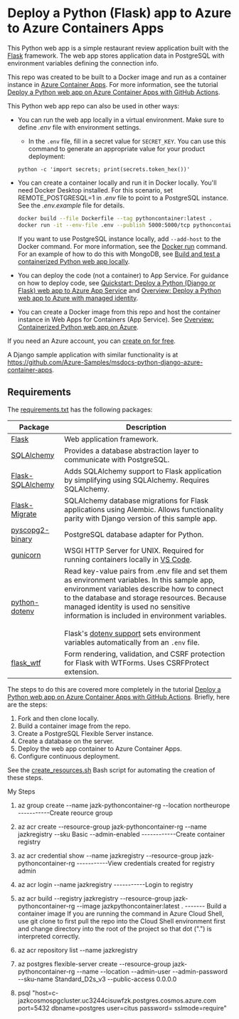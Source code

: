 # Deploy a Python (Flask) app to Azure to Azure Containers Apps

This Python web app is a simple restaurant review application built with the [Flask](https://flask.palletsprojects.com/en/2.2.x/) framework. The web app stores application data in PostgreSQL with environment variables defining the connection info.

This repo was created to be built to a Docker image and run as a container instance in [Azure Container Apps](https://azure.microsoft.com/services/container-apps/). For more information, see the tutorial [Deploy a Python web app on Azure Container Apps with GitHub Actions](https://learn.microsoft.com/azure/developer/python/tutorial-deploy-python-web-app-azure-container-apps-01).

This Python web app repo can also be used in other ways:

* You can run the web app locally in a virtual environment. Make sure to define *.env* file with environment settings.

    * In the `.env` file, fill in a secret value for `SECRET_KEY`. You can use this command to generate an appropriate value for your product deployment:

    ```shell
    python -c 'import secrets; print(secrets.token_hex())'
    ```


* You can create a container locally and run it in Docker locally. You'll need Docker Desktop installed. For this scenario, set REMOTE_POSTGRESQL=1 in *.env* file to point to a PostgreSQL instance. See the *.env.example* file for details.

  ```bash
  docker build --file Dockerfile --tag pythoncontainer:latest .
  docker run -it --env-file .env --publish 5000:5000/tcp pythoncontainer:latest
  ```

  If you want to use PostgreSQL instance locally, add `--add-host` to the Docker command. For more information, see the [Docker run](https://docs.docker.com/engine/reference/commandline/run/) command. For an example of how to do this with MongoDB, see [Build and test a containerized Python web app locally](https://docs.microsoft.com/azure/developer/python/tutorial-containerize-deploy-python-web-app-azure-02).

* You can deploy the code (not a container) to App Service. For guidance on how to deploy code, see [Quickstart: Deploy a Python (Django or Flask) web app to Azure App Service](https://docs.microsoft.com/azure/app-service/quickstart-python) and [Overview: Deploy a Python web app to Azure with managed identity](https://docs.microsoft.com/azure/developer/python/tutorial-python-managed-identity-01).

* You can create a Docker image from this repo and host the container instance in Web Apps for Containers (App Service). See [Overview: Containerized Python web app on Azure](https://docs.microsoft.com/azure/developer/python/tutorial-containerize-deploy-python-web-app-azure-01).

If you need an Azure account, you can [create on for free](https://azure.microsoft.com/free/).

A Django sample application with similar functionality is at https://github.com/Azure-Samples/msdocs-python-django-azure-container-apps.

## Requirements

The [requirements.txt](./requirements.txt) has the following packages:

| Package | Description |
| ------- | ----------- |
| [Flask](https://pypi.org/project/Flask/) | Web application framework. |
| [SQLAlchemy](https://pypi.org/project/SQLAlchemy/) | Provides a database abstraction layer to communicate with PostgreSQL. |
| [Flask-SQLAlchemy](https://pypi.org/project/Flask-SQLAlchemy/) | Adds SQLAlchemy support to Flask application by simplifying using SQLAlchemy. Requires SQLAlchemy. |
| [Flask-Migrate](https://pypi.org/project/Flask-Migrate/) | SQLAlchemy database migrations for Flask applications using Alembic. Allows functionality parity with Django version of this sample app.|
| [pyscopg2-binary](https://pypi.org/project/psycopg2/) | PostgreSQL database adapter for Python. |
| [gunicorn](https://pypi.org/project/gunicorn/) | WSGI HTTP Server for UNIX. Required for running containers locally in [VS Code](https://code.visualstudio.com/docs/containers/quickstart-python#_gunicorn-modifications-for-djangoflask-apps).  |
| [python-dotenv](https://pypi.org/project/python-dotenv/) | Read key-value pairs from .env file and set them as environment variables. In this sample app, environment variables describe how to connect to the database and storage resources. Because managed identity is used no sensitive information is included in environment variables. <br><br> Flask's [dotenv support](https://flask.palletsprojects.com/en/2.1.x/cli/#environment-variables-from-dotenv) sets environment variables automatically from an `.env` file. |
| [flask_wtf](https://pypi.org/project/Flask-WTF/) | Form rendering, validation, and CSRF protection for Flask with WTForms. Uses CSRFProtect extension. |

The steps to do this are covered more completely in the tutorial [Deploy a Python web app on Azure Container Apps with GitHub Actions](https://learn.microsoft.com/azure/developer/python/tutorial-deploy-python-web-app-azure-container-apps-01). Briefly, here are the steps:

1. Fork and then clone locally.
1. Build a container image from the repo.
1. Create a PostgreSQL Flexible Server instance.
1. Create a database on the server.
1. Deploy the web app container to Azure Container Apps.
1. Configure continuous deployment.

See the [create_resources.sh](./create_resources.sh) Bash script for automating the creation of these steps.

My Steps
1. az group create --name jazk-pythoncontainer-rg --location northeurope               					-----------Create reource group
1. az acr create --resource-group jazk-pythoncontainer-rg --name jazkregistry --sku Basic --admin-enabled            ------------Create container registry
1. az acr credential show --name jazkregistry --resource-group jazk-pythoncontainer-rg                               -----------View credentials created for registry admin
1. az acr login --name jazkregistry										-----------Login to registry
1. az acr build --registry jazkregistry --resource-group jazk-pythoncontainer-rg --image jazkpythoncontainer:latest .  ------- Build a container image
   If you are running the command in Azure Cloud Shell, use git clone to first pull the repo into the Cloud Shell environment first and change directory into the root of the project so that dot (".") is interpreted correctly.

1. az acr repository list --name jazkregistry

1. az postgres flexible-server create --resource-group jazk-pythoncontainer-rg --name <postgres-server-name> --location <location> --admin-user <admin-username> --admin-password <admin-password> --sku-name Standard_D2s_v3 --public-access 0.0.0.0 


1. psql "host=c-jazkcosmospgcluster.uc3244cisuwfzk.postgres.cosmos.azure.com port=5432 dbname=postgres user=citus password=<Yourpasword> sslmode=require"
